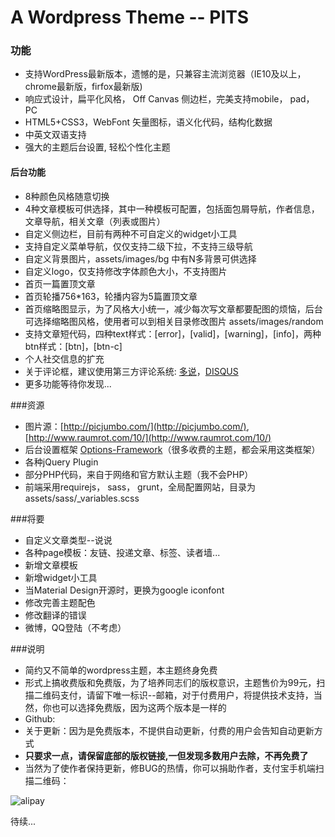 A Wordpress Theme -- PITS
=========================
### 功能
* 支持WordPress最新版本，遗憾的是，只兼容主流浏览器（IE10及以上，chrome最新版，firfox最新版)
* 响应式设计，扁平化风格， Off Canvas 侧边栏，完美支持mobile， pad， PC
* HTML5+CSS3，WebFont 矢量图标，语义化代码，结构化数据
* 中英文双语支持
* 强大的主题后台设置, 轻松个性化主题

#### 后台功能
* 8种颜色风格随意切换
* 4种文章模板可供选择，其中一种模板可配置，包括面包屑导航，作者信息，文章导航，相关文章（列表或图片）
* 自定义侧边栏，目前有两种不可自定义的widget小工具
* 支持自定义菜单导航，仅仅支持二级下拉，不支持三级导航
* 自定义背景图片，assets/images/bg 中有N多背景可供选择
* 自定义logo，仅支持修改字体颜色大小，不支持图片
* 首页一篇置顶文章
* 首页轮播756*163，轮播内容为5篇置顶文章
* 首页缩略图显示，为了风格大小统一，减少每次写文章都要配图的烦恼，后台可选择缩略图风格，使用者可以到相关目录修改图片 assets/images/random
* 支持文章短代码，四种text样式：[error]，[valid]，[warning]，[info]，两种btn样式：[btn]，[btn-c]
* 个人社交信息的扩充
* 关于评论框，建议使用第三方评论系统: [多说](http://duoshuo.com/)，[DISQUS](https://www.disqus.com/)
* 更多功能等待你发现...

###资源
* 图片源：[http://picjumbo.com/](http://picjumbo.com/), [http://www.raumrot.com/10/](http://www.raumrot.com/10/)
* 后台设置框架 [Options-Framework](https://github.com/syamilmj/Options-Framework)（很多收费的主题，都会采用这类框架）
* 各种jQuery Plugin
* 部分PHP代码，来自于网络和官方默认主题（我不会PHP）
* 前端采用requirejs， sass， grunt，全局配置网站，目录为 assets/sass/_variables.scss

###将要
* 自定义文章类型--说说
* 各种page模板：友链、投递文章、标签、读者墙...
* 新增文章模板
* 新增widget小工具
* 当Material Design开源时，更换为google iconfont
* 修改完善主题配色
* 修改翻译的错误
* 微博，QQ登陆（不考虑）

###说明
* 简约又不简单的wordpress主题，本主题终身免费
* 形式上搞收费版和免费版，为了培养同志们的版权意识，主题售价为99元，扫描二维码支付，请留下唯一标识--邮箱，对于付费用户，将提供技术支持，当然，你也可以选择免费版，因为这两个版本是一样的
* Github: 
* 关于更新：因为是免费版本，不提供自动更新，付费的用户会告知自动更新方式
* __只要求一点，请保留底部的版权链接,一但发现多数用户去除，不再免费了__
* 当然为了使作者保持更新，修BUG的热情，你可以捐助作者，支付宝手机端扫描二维码：
  
![alipay](http://pits.qdcode.com/wp-content/uploads/2014/09/下载-1.png "alipay")

待续...